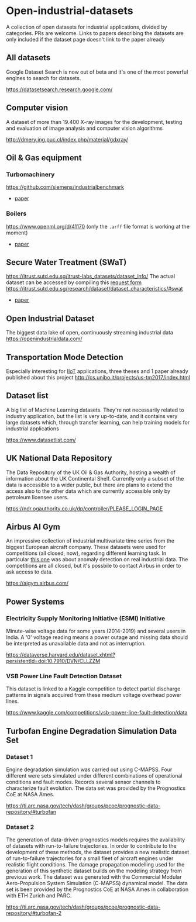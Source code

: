 # Open-industrial-datasets
A collection of open datasets for industrial applications, divided by categories. PRs are welcome. Links to papers describing the datasets are only included if the dataset page doesn't link to the paper already

## All datasets
Google Dataset Search is now out of beta and it's one of the most powerful engines to search for datasets.

https://datasetsearch.research.google.com/

## Computer vision
A dataset of more than 19.400 X-ray images for the development, testing and evaluation of image analysis and computer vision algorithms

http://dmery.ing.puc.cl/index.php/material/gdxray/

## Oil & Gas equipment
### Turbomachinery
https://github.com/siemens/industrialbenchmark 

- [paper](https://www.openml.org/d/23383)
### Boilers
https://www.openml.org/d/41170 (only the `.arff` file format is working at the moment) 

 - [paper](https://ieeexplore.ieee.org/ielx7/6287639/8274985/08501917.pdf?tp=&arnumber=8501917&isnumber=8274985)

## Secure Water Treatment (SWaT) 
https://itrust.sutd.edu.sg/itrust-labs_datasets/dataset_info/
The actual dataset can be accessed by compiling this [request form](https://itrust.sutd.edu.sg/itrust-labs_datasets/)
https://itrust.sutd.edu.sg/research/dataset/dataset_characteristics/#swat
 
 - [paper](https://www.researchgate.net/publication/305809559_A_Dataset_to_Support_Research_in_the_Design_of_Secure_Water_Treatment_Systems)

## Open Industrial Dataset
The biggest data lake of open, continuously streaming industrial data
https://openindustrialdata.com/

## Transportation Mode Detection
Especially interesting for [IIoT](https://en.wikipedia.org/wiki/Industrial_Internet_of_Things) applications, three theses and 1 paper already published about this project
http://cs.unibo.it/projects/us-tm2017/index.html

## Dataset list
A big list of Machine Learning datasets. They're not necessarily related to industry application, but the list is very up-to-date, and it contains very large datasets which, through transfer learning, can help training models for industrial applications

https://www.datasetlist.com/

## UK National Data Repository
The Data Repository of the UK Oil & Gas Authority, hosting a wealth of information about the UK Continental Shelf. Currently only a subset of the data is accessible to a wider public, but there are plans to extend the access also to the other data which are currently accessible only by petroleum licensee users.

https://ndr.ogauthority.co.uk/dp/controller/PLEASE_LOGIN_PAGE

## Airbus AI Gym
An impressive collection of industrial multivariate time series from the biggest European aircraft company. These datasets were used for competitions (all closed, now), regarding different learning task. In particular [this one](https://aigym.airbus.com/contest/5c336d2f40668b001f0e7d50) was about anomaly detection on real industrial data. The competitions are all closed, but it's possbile to contact Airbus in order to ask access to data.

https://aigym.airbus.com/

## Power Systems
### Electricity Supply Monitoring Initiative (ESMI) Initiative
Minute-wise voltage data for some years (2014-2019) and several users in India. A '0' voltage reading means a power outage and missing data should be interpreted as unavailable data and not as interruption.

https://dataverse.harvard.edu/dataset.xhtml?persistentId=doi:10.7910/DVN/CLLZZM

### VSB Power Line Fault Detection Dataset
This dataset is linked to a Kaggle competition to detect partial discharge patterns in signals acquired from these medium voltage overhead power lines. 

https://www.kaggle.com/competitions/vsb-power-line-fault-detection/data

## Turbofan Engine Degradation Simulation Data Set
### Dataset 1
Engine degradation simulation was carried out using C-MAPSS. Four different were sets simulated under different combinations of operational conditions and fault modes. Records several sensor channels to characterize fault evolution. The data set was provided by the Prognostics CoE at NASA Ames.

https://ti.arc.nasa.gov/tech/dash/groups/pcoe/prognostic-data-repository/#turbofan

### Dataset 2
The generation of data-driven prognostics models requires the availability of datasets with run-to-failure trajectories. In order to contribute to the development of these methods, the dataset provides a new realistic dataset of run-to-failure trajectories for a small fleet of aircraft engines under realistic flight conditions. The damage propagation modelling used for the generation of this synthetic dataset builds on the modeling strategy from previous work. The dataset was generated with the Commercial Modular Aero-Propulsion System Simulation (C-MAPSS) dynamical model. The data set is been provided by the Prognostics CoE at NASA Ames in collaboration with ETH Zurich and PARC. 

https://ti.arc.nasa.gov/tech/dash/groups/pcoe/prognostic-data-repository/#turbofan-2


